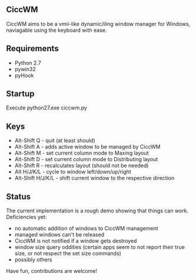 CiccWM
------

CiccWM aims to be a vmii-like dynamic/iling window manager for Windows,
naviagable using the keyboard with ease.

Requirements
------------
* Python 2.7
* pywin32
* pyHook

Startup
-------

Execute
    python27.exe ciccwm.py

Keys
----

* Alt-Shift Q - quit (at least should)
* Alt-Shift A - adds active window to be managed by CiccWM
* Alt-Shift M - set current column mode to Maxing layout
* Alt-Shift D - set current column mode to Distributing layout
* Alt-Shift R - recalculates layout (should not be needed)
* Alt H/J/K/L - cycle to window left/down/up/right
* Alt-Shift H/J/K/L - shift current window to the respective direction

Status
------

The current implementation is a rough demo showing that things can work.
Deficiencies yet:

* no automatic addition of windows to CiccWM management
* managed windows can't be released
* CiccWM is not notified if a window gets destroyed
* window size query oddities (certain apps seem to not report their true size,
  or not respect the set size commands)
* possibly others

Have fun, contributions are welcome!
